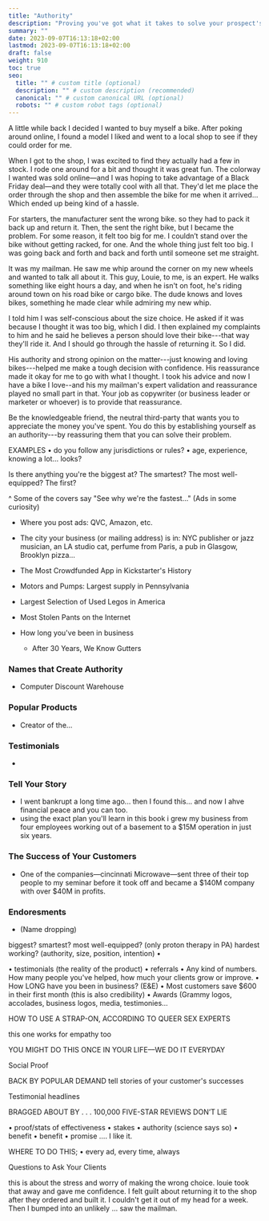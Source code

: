 ```yaml
---
title: "Authority"
description: "Proving you've got what it takes to solve your prospect's problem."
summary: ""
date: 2023-09-07T16:13:18+02:00
lastmod: 2023-09-07T16:13:18+02:00
draft: false
weight: 910
toc: true
seo:
  title: "" # custom title (optional)
  description: "" # custom description (recommended)
  canonical: "" # custom canonical URL (optional)
  robots: "" # custom robot tags (optional)
---
```


A little while back I decided I wanted to buy myself a bike. After poking around online, I found a model I liked and went to a local shop to see if they could order for me.

When I got to the shop, I was excited to find they actually had a few in stock. I rode one around for a bit and thought it was great fun. The colorway I wanted was sold online&mdash;and I was hoping to take advantage of a Black Friday deal&mdash;and they were totally cool with all that. They'd let me place the order through the shop and then assemble the bike for me when it arrived... Which ended up being kind of a hassle.

For starters, the manufacturer sent the wrong bike.  so they had to pack it back up and return it. Then, the sent the right bike, but I became the problem. For some reason, it felt too big for me. I couldn’t stand over the bike without getting racked, for one. And the whole thing just felt too big. I was going back and forth and back and forth until someone set me straight.

It was my mailman. He saw me whip around the corner on my new wheels and wanted to talk all about it. This guy, Louie, to me, is an expert. He walks something like eight hours a day, and when he isn't on foot, he's riding around town on his road bike or cargo bike. The dude knows and loves bikes, something he made clear while admiring my new whip.

I told him I was self-conscious about the size choice. He asked if it was because I thought it was too big, which I did. I then explained my complaints to him and he said he believes a person should love their bike---that way they'll ride it. And I should go through the hassle of returning it. So I did.

His authority and strong opinion on the matter---just knowing and loving bikes---helped me make a tough decision with confidence. His reassurance made it okay for me to go with what I thought. I took his advice and now I have a bike I love--and his my
mailman's expert validation and reassurance played no small part in that. Your job as copywriter (or business leader or marketer or whoever) is to provide that reassurance.


Be the knowledgeable friend, the neutral third-party that wants you to appreciate the money you've spent. You do this by establishing yourself as an authority---by reassuring them that you can solve their problem.



EXAMPLES
  • do you follow any jurisdictions or rules?
  • age, experience, knowing a lot… looks?

Is there anything you're the biggest at? The smartest? The most well-equipped? The first?




^ Some of the covers say "See why we're the fastest…" (Ads in some curiosity)




* Where you post ads: QVC, Amazon, etc.
* The city your business (or mailing address) is in: NYC publisher or jazz musician, an LA studio cat, perfume from Paris, a pub in Glasgow, Brooklyn pizza...




* The Most Crowdfunded App in Kickstarter's History
* Motors and Pumps: Largest supply in Pennsylvania
* Largest Selection of Used Legos in America
* Most Stolen Pants on the Internet

* How long you've been in business
  * After 30 Years, We Know Gutters

### Names that Create Authority

* Computer Discount Warehouse

### Popular Products

* Creator of the...

### Testimonials

*

### Tell Your Story

* I went bankrupt a long time ago... then I found this... and now I ahve financial peace and you can too.
* using the exact plan you'll learn in this book i grew my business from four employees working out of a basement to a $15M operation in just six years.

### The Success of Your Customers

* One of the companies&mdash;cincinnati Microwave&mdash;sent three of their top people to my seminar before it took off and became a $140M company with over $40M in profits.

### Endoresments

* (Name dropping)

biggest? smartest? most well-equipped? (only proton therapy in PA) hardest working? (authority, size, position, intention)
  •

  • testimonials (the reality of the product)
  • referrals
  • Any kind of numbers. How many people you've helped, how much your clients grow or improve.
  • How LONG have you been in business? (E&E)
  • Most customers save $600 in their first month (this is also credibility)
  • Awards (Grammy logos, accolades, business logos, media, testimonies…





HOW TO USE A STRAP-ON, ACCORDING TO QUEER SEX EXPERTS



this one works for empathy too

YOU MIGHT DO THIS ONCE IN YOUR LIFE––WE DO IT EVERYDAY

Social Proof

BACK BY POPULAR DEMAND
tell stories of your customer's successes

Testimonial headlines



BRAGGED ABOUT BY . . .
100,000 FIVE-STAR REVIEWS DON’T LIE



• proof/stats of effectiveness
• stakes
• authority (science says so)
• benefit
• benefit
• promise
…. I like it.







WHERE TO DO THIS;
  • every ad, every time, always

Questions to Ask Your Clients


this is about the stress and worry of making the wrong choice. louie took that away and gave me confidence. I felt guilt about returning it to the shop after they ordered and built it. I couldn't get it out of my head for a week. Then I bumped into an unlikely ... saw the mailman.
